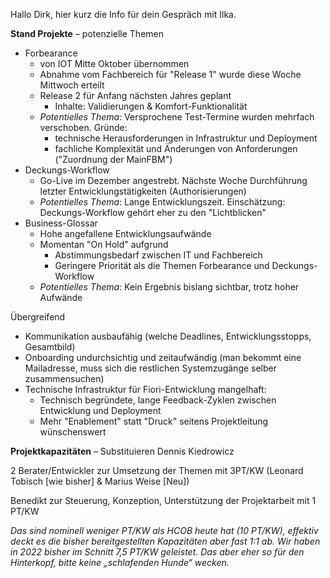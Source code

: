 Hallo Dirk,
hier kurz die Info für dein Gespräch mit Ilka.

**Stand Projekte** – potenzielle Themen

- Forbearance
  - von IOT Mitte Oktober übernommen
  - Abnahme vom Fachbereich für "Release 1" wurde diese Woche Mittwoch erteilt
  - Release 2 für Anfang nächsten Jahres geplant
    - Inhalte: Validierungen & Komfort-Funktionalität
  - _Potentielles Thema_: Versprochene Test-Termine wurden mehrfach verschoben. Gründe:
    - technische Herausforderungen in Infrastruktur und Deployment
    - fachliche Komplexität und Änderungen von Anforderungen ("Zuordnung der MainFBM")
- Deckungs-Workflow
  - Go-Live im Dezember angestrebt. Nächste Woche Durchführung letzter Entwicklungstätigkeiten (Authorisierungen)
  - _Potentielles Thema_: Lange Entwicklungszeit. Einschätzung: Deckungs-Workflow gehört eher zu den "Lichtblicken"
- Business-Glossar
  - Hohe angefallene Entwicklungsaufwände
  - Momentan "On Hold" aufgrund
    - Abstimmungsbedarf zwischen IT und Fachbereich
    - Geringere Priorität als die Themen Forbearance und Deckungs-Workflow
  - _Potentielles Thema_: Kein Ergebnis bislang sichtbar, trotz hoher Aufwände

Übergreifend

- Kommunikation ausbaufähig (welche Deadlines, Entwicklungsstopps, Gesamtbild)
- Onboarding undurchsichtig und zeitaufwändig (man bekommt eine Mailadresse, muss sich die restlichen Systemzugänge selber zusammensuchen)
- Technische Infrastruktur für Fiori-Entwicklung mangelhaft:
  - Technisch begründete, lange Feedback-Zyklen zwischen Entwicklung und Deployment
  - Mehr "Enablement" statt "Druck" seitens Projektleitung wünschenswert

**Projektkapazitäten** – Substituieren Dennis Kiedrowicz

2 Berater/Entwickler zur Umsetzung der Themen mit 3PT/KW (Leonard Tobisch [wie bisher] & Marius Weise [Neu])

Benedikt zur Steuerung, Konzeption, Unterstützung der Projektarbeit mit 1 PT/KW

_Das sind nominell weniger PT/KW als HCOB heute hat (10 PT/KW), effektiv deckt es die bisher bereitgestellten Kapazitäten aber fast 1:1 ab. Wir haben in 2022 bisher im Schnitt 7,5 PT/KW geleistet. Das aber eher so für den Hinterkopf, bitte keine „schlafenden Hunde“ wecken._
